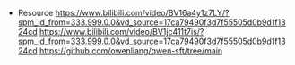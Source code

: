 * Resource
https://www.bilibili.com/video/BV16a4y1z7LY/?spm_id_from=333.999.0.0&vd_source=17ca79490f3d7f55505d0b9d1f1324cd
https://www.bilibili.com/video/BV1jc411t7is/?spm_id_from=333.999.0.0&vd_source=17ca79490f3d7f55505d0b9d1f1324cd
https://github.com/owenliang/qwen-sft/tree/main